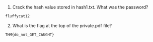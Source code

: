 1. Crack the hash value stored in hash1.txt. What was the password?
```bash
fluffycat12
```
2. What is the flag at the top of the private.pdf file?
```bash
THM{do_not_GET_CAUGHT}
```
